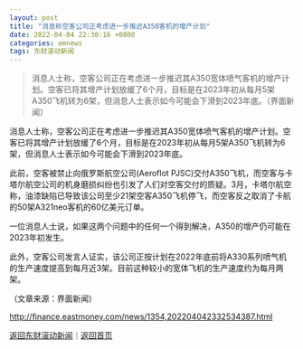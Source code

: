 ```yaml
---
layout: post
title: "消息称空客公司正考虑进一步推迟A350客机的增产计划"
date: 2022-04-04 22:30:16 +0800
categories: emnews
tags: 东财滚动新闻
---
```

> 消息人士称，空客公司正在考虑进一步推迟其A350宽体喷气客机的增产计划。空客已将其增产计划放缓了6个月，目标是在2023年初从每月5架A350飞机转为6架，但消息人士表示如今可能会下滑到2023年底。（界面新闻）

<p>消息人士称，空客公司正在考虑进一步推迟其A350宽体喷气客机的增产计划。空客已将其增产计划放缓了6个月，目标是在2023年初从每月5架A350飞机转为6架，但消息人士表示如今可能会下滑到2023年底。</p><p>此前，空客被禁止向俄罗斯航空公司(Aeroflot PJSC)交付A350飞机，而空客与卡塔尔航空公司的机身磨损纠纷也引发了人们对空客交付的质疑。3月，卡塔尔航空称，油漆缺陷已导致该公司至少21架空客A350飞机停飞，而空客反之取消了卡航的50架A321neo客机的60亿美元订单。</p><p>一位消息人士说，如果这两个问题中的任何一个得到解决，A350的增产仍可能在2023年初发生。</p><p>此外，空客公司发言人证实，该公司正按计划在2022年底前将A330系列喷气机的生产速度提高到每月近3架。目前这种较小的宽体飞机的生产速度约为每月两架。</p><p class="em_media">（文章来源：界面新闻）</p>

<http://finance.eastmoney.com/news/1354,202204042332534387.html>

[返回东财滚动新闻](//finews.withounder.com/emnews/)｜[返回首页](//finews.withounder.com/)